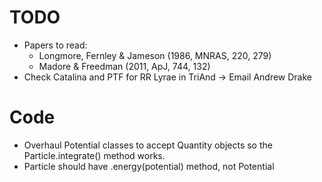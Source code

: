 TODO
====
 * Papers to read:
     * Longmore, Fernley & Jameson (1986, MNRAS, 220, 279)
     * Madore & Freedman (2011, ApJ, 744, 132)
 * Check Catalina and PTF for RR Lyrae in TriAnd -> Email Andrew Drake

Code
====
 * Overhaul Potential classes to accept Quantity objects so the Particle.integrate() method works.
 * Particle should have .energy(potential) method, not Potential